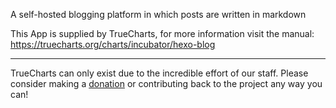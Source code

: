 A self-hosted blogging platform in which posts are written in markdown

This App is supplied by TrueCharts, for more information visit the manual: https://truecharts.org/charts/incubator/hexo-blog

---

TrueCharts can only exist due to the incredible effort of our staff.
Please consider making a [donation](https://truecharts.org/docs/about/sponsor) or contributing back to the project any way you can!
